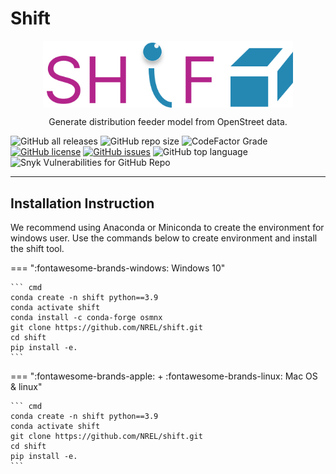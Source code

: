 # Shift

<p align="center"> 
<img src="images/shift.svg" width="400" style="display:flex;justify-content:center;">
<p align="center">Generate distribution feeder model from OpenStreet data.</p>
</p>

![GitHub all releases](https://img.shields.io/github/downloads/NREL/shift/total?logo=Github&logoColor=%2300ff00&style=flat-square)
![GitHub repo size](https://img.shields.io/github/repo-size/nrel/shift?style=flat-square)
![CodeFactor Grade](https://img.shields.io/codefactor/grade/github/nrel/shift?color=%23ff0000&logo=python&logoColor=%2300ff00&style=flat-square)
[![GitHub license](https://img.shields.io/github/license/NREL/shift?style=flat-square)](https://github.com/NREL/shift/blob/main/LICENSE.txt)
[![GitHub issues](https://img.shields.io/github/issues/NREL/shift?style=flat-square)](https://github.com/NREL/shift/issues)
![GitHub top language](https://img.shields.io/github/languages/top/nrel/shift?style=flat-square)
![Snyk Vulnerabilities for GitHub Repo](https://img.shields.io/snyk/vulnerabilities/github/nrel/shift?style=flat-square)


---
## Installation Instruction

We recommend using Anaconda or Miniconda to create the environment for windows user. 
Use the commands below to create environment and install the shift tool.

=== ":fontawesome-brands-windows: Windows 10"

    ``` cmd
    conda create -n shift python==3.9
    conda activate shift
    conda install -c conda-forge osmnx
    git clone https://github.com/NREL/shift.git
    cd shift
    pip install -e.
    ```

=== ":fontawesome-brands-apple: + :fontawesome-brands-linux: Mac OS & linux"

    ``` cmd
    conda create -n shift python==3.9
    conda activate shift
    git clone https://github.com/NREL/shift.git
    cd shift
    pip install -e.
    ```


